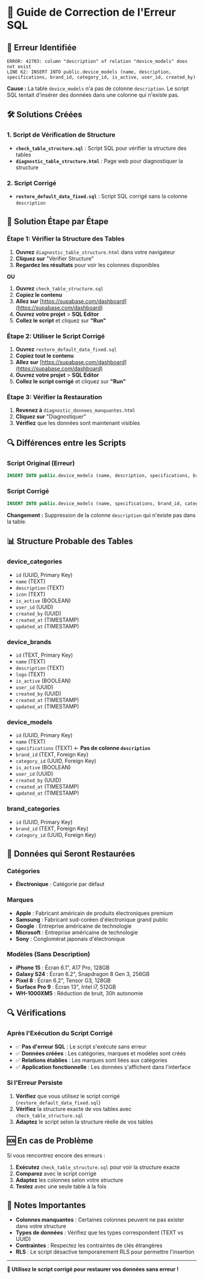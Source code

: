 # 🔧 Guide de Correction de l'Erreur SQL

## 🐛 **Erreur Identifiée**

```
ERROR: 42703: column "description" of relation "device_models" does not exist
LINE 62: INSERT INTO public.device_models (name, description, specifications, brand_id, category_id, is_active, user_id, created_by)
```

**Cause :** La table `device_models` n'a pas de colonne `description`. Le script SQL tentait d'insérer des données dans une colonne qui n'existe pas.

## 🛠️ **Solutions Créées**

### **1. Script de Vérification de Structure**
- **`check_table_structure.sql`** : Script SQL pour vérifier la structure des tables
- **`diagnostic_table_structure.html`** : Page web pour diagnostiquer la structure

### **2. Script Corrigé**
- **`restore_default_data_fixed.sql`** : Script SQL corrigé sans la colonne `description`

## 🚀 **Solution Étape par Étape**

### **Étape 1: Vérifier la Structure des Tables**

1. **Ouvrez** `diagnostic_table_structure.html` dans votre navigateur
2. **Cliquez sur** "Vérifier Structure"
3. **Regardez les résultats** pour voir les colonnes disponibles

**OU**

1. **Ouvrez** `check_table_structure.sql`
2. **Copiez le contenu**
3. **Allez sur** [https://supabase.com/dashboard](https://supabase.com/dashboard)
4. **Ouvrez votre projet** > **SQL Editor**
5. **Collez le script** et cliquez sur **"Run"**

### **Étape 2: Utiliser le Script Corrigé**

1. **Ouvrez** `restore_default_data_fixed.sql`
2. **Copiez tout le contenu**
3. **Allez sur** [https://supabase.com/dashboard](https://supabase.com/dashboard)
4. **Ouvrez votre projet** > **SQL Editor**
5. **Collez le script corrigé** et cliquez sur **"Run"**

### **Étape 3: Vérifier la Restauration**

1. **Revenez à** `diagnostic_donnees_manquantes.html`
2. **Cliquez sur** "Diagnostiquer"
3. **Vérifiez** que les données sont maintenant visibles

## 🔍 **Différences entre les Scripts**

### **Script Original (Erreur)**
```sql
INSERT INTO public.device_models (name, description, specifications, brand_id, category_id, is_active, user_id, created_by)
```

### **Script Corrigé**
```sql
INSERT INTO public.device_models (name, specifications, brand_id, category_id, is_active, user_id, created_by)
```

**Changement :** Suppression de la colonne `description` qui n'existe pas dans la table.

## 📊 **Structure Probable des Tables**

### **device_categories**
- `id` (UUID, Primary Key)
- `name` (TEXT)
- `description` (TEXT)
- `icon` (TEXT)
- `is_active` (BOOLEAN)
- `user_id` (UUID)
- `created_by` (UUID)
- `created_at` (TIMESTAMP)
- `updated_at` (TIMESTAMP)

### **device_brands**
- `id` (TEXT, Primary Key)
- `name` (TEXT)
- `description` (TEXT)
- `logo` (TEXT)
- `is_active` (BOOLEAN)
- `user_id` (UUID)
- `created_by` (UUID)
- `created_at` (TIMESTAMP)
- `updated_at` (TIMESTAMP)

### **device_models**
- `id` (UUID, Primary Key)
- `name` (TEXT)
- `specifications` (TEXT) ← **Pas de colonne `description`**
- `brand_id` (TEXT, Foreign Key)
- `category_id` (UUID, Foreign Key)
- `is_active` (BOOLEAN)
- `user_id` (UUID)
- `created_by` (UUID)
- `created_at` (TIMESTAMP)
- `updated_at` (TIMESTAMP)

### **brand_categories**
- `id` (UUID, Primary Key)
- `brand_id` (TEXT, Foreign Key)
- `category_id` (UUID, Foreign Key)

## 🎯 **Données qui Seront Restaurées**

### **Catégories**
- **Électronique** : Catégorie par défaut

### **Marques**
- **Apple** : Fabricant américain de produits électroniques premium
- **Samsung** : Fabricant sud-coréen d'électronique grand public
- **Google** : Entreprise américaine de technologie
- **Microsoft** : Entreprise américaine de technologie
- **Sony** : Conglomérat japonais d'électronique

### **Modèles (Sans Description)**
- **iPhone 15** : Écran 6.1", A17 Pro, 128GB
- **Galaxy S24** : Écran 6.2", Snapdragon 8 Gen 3, 256GB
- **Pixel 8** : Écran 6.2", Tensor G3, 128GB
- **Surface Pro 9** : Écran 13", Intel i7, 512GB
- **WH-1000XM5** : Réduction de bruit, 30h autonomie

## 🔍 **Vérifications**

### **Après l'Exécution du Script Corrigé**
- ✅ **Pas d'erreur SQL** : Le script s'exécute sans erreur
- ✅ **Données créées** : Les catégories, marques et modèles sont créés
- ✅ **Relations établies** : Les marques sont liées aux catégories
- ✅ **Application fonctionnelle** : Les données s'affichent dans l'interface

### **Si l'Erreur Persiste**
1. **Vérifiez** que vous utilisez le script corrigé (`restore_default_data_fixed.sql`)
2. **Vérifiez** la structure exacte de vos tables avec `check_table_structure.sql`
3. **Adaptez** le script selon la structure réelle de vos tables

## 🆘 **En cas de Problème**

Si vous rencontrez encore des erreurs :

1. **Exécutez** `check_table_structure.sql` pour voir la structure exacte
2. **Comparez** avec le script corrigé
3. **Adaptez** les colonnes selon votre structure
4. **Testez** avec une seule table à la fois

## 📝 **Notes Importantes**

- **Colonnes manquantes** : Certaines colonnes peuvent ne pas exister dans votre structure
- **Types de données** : Vérifiez que les types correspondent (TEXT vs UUID)
- **Contraintes** : Respectez les contraintes de clés étrangères
- **RLS** : Le script désactive temporairement RLS pour permettre l'insertion

---

**🎉 Utilisez le script corrigé pour restaurer vos données sans erreur !**
